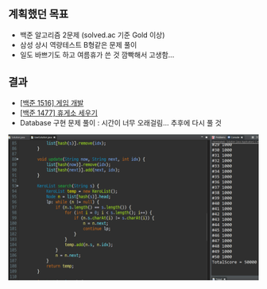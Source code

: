 ## 계획했던 목표
- 백준 알고리즘 2문제 (solved.ac 기준 Gold 이상)
- 삼성 상시 역량테스트 B형같은 문제 풀이
- 일도 바쁘기도 하고 여름휴가 쓴 것 깜빡해서 고생함...

## 결과
- [[백준 1516] 게임 개발](https://blog.naver.com/kerochuu/222055443567)
- [[백준 1477] 휴게소 세우기](https://blog.naver.com/kerochuu/222055467359)
- Database 구현 문제 풀이 : 시간이 너무 오래걸림... 추후에 다시 풀 것
<img src="https://github.com/Road-of-CODEr/stupid-week/blob/master/kerochuu/20200809/database.png">


